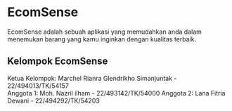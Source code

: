 # EcomSense
EcomSense adalah sebuah aplikasi yang memudahkan anda dalam menemukan barang yang kamu inginkan dengan kualitas terbaik.

## Kelompok EcomSense <br/>
Ketua Kelompok:  Marchel Rianra Glendrikho Simanjuntak - 22/494013/TK/54157 <br/>
Anggota 1: Moh. Nazril ilham - 22/493142/TK/54000
Anggota 2: Lana Fitria Dewani - 22/494292/TK/54203
